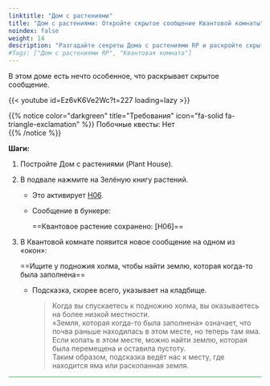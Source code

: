 ```yaml
---
linktitle: "Дом с растениями"
title: "Дом с растениями: Откройте скрытое сообщение Квантовой комнаты"
noindex: false
weight: 14
description: "Разгадайте секреты Дома с растениями RP и раскройте скрытое сообщение Квантовой комнаты. Следуйте этому руководству, чтобы узнать тайну."
#Tags: ["Дом с растениями RP", "Квантовая комната"]
---
```


В этом доме есть нечто особенное, что раскрывает скрытое сообщение.

{{< youtube id=Ez6vK6Ve2Wc?t=227 loading=lazy >}}

{{% notice color="darkgreen" title="Требования" icon="fa-solid fa-triangle-exclamation" %}}
Побочные квесты: Нет  
{{% /notice %}}

**Шаги:**  

1. Постройте Дом с растениями (Plant House).  
2. В подвале нажмите на Зелёную книгу растений.  
   - Это активирует [H06](/casebook/light_panel#h06).  
   - Сообщение в бункере:  

     ==Квантовое растение сохранено: [H06]==  

3. В Квантовой комнате появится новое сообщение на одном из «окон»:  

   ==Ищите у подножия холма, чтобы найти землю, которая когда-то была заполнена==  

   - Подсказка, скорее всего, указывает на кладбище.  

     > Когда вы спускаетесь к подножию холма, вы оказываетесь на более низкой местности.  
     > «Земля, которая когда-то была заполнена» означает, что почва раньше находилась в этом месте, но теперь там яма.  
     > Если копать в этом месте, можно найти землю, которая была перемещена и оставила пустоту.  
     > Таким образом, подсказка ведёт нас к месту, где находится яма или раскопанная земля.

<hr style="background-color: #28b44c" size=8>
